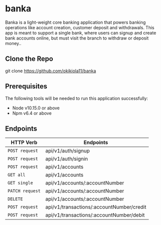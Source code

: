 # banka

Banka is a light-weight core banking application that powers banking operations like account creation, customer deposit and withdrawals. This app is meant to support a single bank, where users can signup and create bank accounts online, but must visit the branch to withdraw or deposit money..

## Clone the Repo

git clone https://github.com/okikiola11/banka

## Prerequisites

The following tools will be needed to run this application successfully:

- Node v10.15.0 or above
- Npm v6.4 or above

## Endpoints

| HTTP Verb       | Endpoints                                 |
| --------------- | ----------------------------------------- |
| `POST request`  | api/v1/auth/signup                        |
| `POST request`  | api/v1/auth/signin                        |
| `POST request`  | api/v1/accounts                           |
| `GET all`       | api/v1/accounts                           |
| `GET single`    | api/v1/accounts/:accountNumber            |
| `PATCH request` | api/v1/accounts/:accountNumber            |
| `DELETE`        | api/v1/accounts/:accountNumber            |
| `POST request`  | api/v1/transactions/:accountNumber/credit |
| `POST request`  | api/v1/transactions/:accountNumber/debit  |
